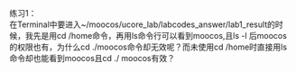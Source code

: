 练习1：  
在Terminal中要进入~/moocos/ucore_lab/labcodes_answer/lab1_result的时候，我先是用cd /home命令，再用ls命令行可以看到moocos,且ls -l 后moocos的权限也有，为什么cd ./moocos命令却无效呢？而未使用cd /home时直接用ls命令却也能看到moocos且cd ./ moocos有效？  
